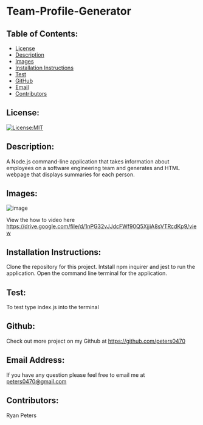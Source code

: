 # Team-Profile-Generator
  ## Table of Contents: 
  - [License](#license)
  - [Description](#description)
  - [Images](#images)
  - [Installation Instructions](#installation-Instructions)
  - [Test](#test)
  - [GitHub](#gitHub)
  - [Email](#email-address)
  - [Contributors](#contributors)

  ## License:
  [![License:MIT](https://img.shields.io/badge/License-MIT-yellow.svg)](https://opensource.org/licenses/MIT)

  ## Description:
  A Node.js command-line application that takes information about employees on a software engineering team and generates and HTML webpage that displays summaries for each person. 

  ## Images:
  ![image](https://user-images.githubusercontent.com/71112436/100674565-f52de200-332a-11eb-8928-d860bbf2f3de.png)

  View the how to video here https://drive.google.com/file/d/1nPG32vJJdcFWf90Q5XjjiA8sVTRcdKp9/view

  ## Installation Instructions: 
  Clone the repository for this project. Intstall npm inquirer and jest to run the application. Open the command line terminal for the application.

  ## Test: 
  To test type index.js into the terminal

  ## Github: 
  Check out more project on my Github at https://github.com/peters0470

  ## Email Address:
  If you have any question please feel free to email me at peters0470@gmail.com

  ## Contributors:
  Ryan Peters
  
